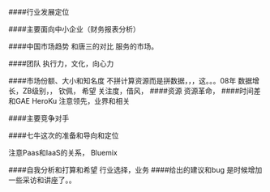 ####行业发展定位

####主要面向中小企业（财务报表分析）

####中国市场趋势
和唐三的对比
服务的市场。

####团队
执行力，文化，向心力

####市场份额、大小和知名度
不拼计算资源而是拼数据，，，这。。。08年 数据增长，ZB级别，，
钦佩，
希望 关注度，借风，
####资源
资源革命，
####时间差和GAE  HeroKu
注意领先，业界和相关

####主要竞争对手

####七牛这次的准备和导向和定位

注意Paas和IaaS的关系，
Bluemix

####自我分析和打算和希望
行业选择，业务
####给出的建议和bug
是时候增加一些采访和讲座了。。
